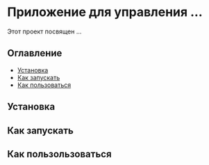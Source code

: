 # Приложение для управления ...
Этот проект посвящен ...

## Оглавление
- [Установка](#установка)
- [Как запускать](#как-запускать)
- [Как пользоваться](#как-пользоваться)


## Установка


## Как запускать


## Как пользользоваться
